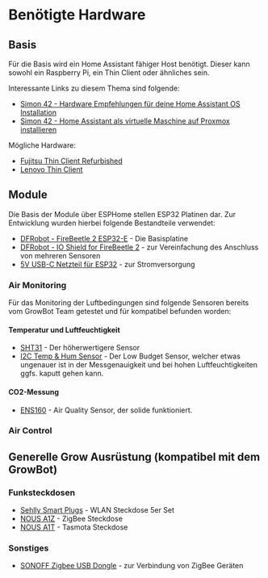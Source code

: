 # Benötigte Hardware

## Basis
Für die Basis wird ein Home Assistant fähiger Host benötigt. Dieser kann sowohl ein Raspberry Pi, ein Thin Client oder ähnliches sein. 

Interessante Links zu diesem Thema sind folgende:
* [Simon 42 - Hardware Empfehlungen für deine Home Assistant OS Installation](https://www.simon42.com/home-assistant-hardware/)
* [Simon 42 - Home Assistant als virtuelle Maschine auf Proxmox installieren](https://www.simon42.com/home-assistant-proxmox/)


Mögliche Hardware: 
* [Fujitsu Thin Client Refurbished](https://amzn.to/4aRsIdT)
* [Lenovo Thin Client](https://amzn.to/3VuXxQ7)

## Module
Die Basis der Module über ESPHome stellen ESP32 Platinen dar. Zur Entwicklung wurden hierbei folgende Bestandteile verwendet:

* [DFRobot - FireBeetle 2 ESP32-E](https://www.dfrobot.com/product-2231.html?tracking=WjyQJqF2zJKV41fDEVNqlL8iIoSaXJXcs510uBhCzQJ0RftedpYAlvGH8TibE7eY) - Die Basisplatine
* [DFRobot - IO Shield for FireBeetle 2](https://www.dfrobot.com/product-2395.html?tracking=WjyQJqF2zJKV41fDEVNqlL8iIoSaXJXcs510uBhCzQJ0RftedpYAlvGH8TibE7eY) - zur Vereinfachung des Anschluss von mehreren Sensoren
* [5V USB-C Netzteil für ESP32](https://amzn.to/4bTv2BX) - zur Stromversorgung

### Air Monitoring
Für das Monitoring der Luftbedingungen sind folgende Sensoren bereits vom GrowBot Team getestet und für kompatibel befunden worden:

#### Temperatur und Luftfeuchtigkeit
* [SHT31](https://www.dfrobot.com/product-2160.html?tracking=WjyQJqF2zJKV41fDEVNqlL8iIoSaXJXcs510uBhCzQJ0RftedpYAlvGH8TibE7eY) - Der höherwertigere Sensor
* [I2C Temp & Hum Sensor](https://www.dfrobot.com/product-2600.html?tracking=WjyQJqF2zJKV41fDEVNqlL8iIoSaXJXcs510uBhCzQJ0RftedpYAlvGH8TibE7eY) - Der Low Budget Sensor, welcher etwas ungenauer ist in der Messgenauigkeit und bei hohen Luftfeuchtigkeiten ggfs. kaputt gehen kann. 

#### CO2-Messung
* [ENS160](https://www.dfrobot.com/product-2623.html?tracking=WjyQJqF2zJKV41fDEVNqlL8iIoSaXJXcs510uBhCzQJ0RftedpYAlvGH8TibE7eY) - Air Quality Sensor, der solide funktioniert. 



### Air Control 

## Generelle Grow Ausrüstung (kompatibel mit dem GrowBot)

### Funksteckdosen
* [Sehlly Smart Plugs](https://amzn.to/3WRTe3u) - WLAN Steckdose 5er Set
* [NOUS A1Z](https://amzn.to/4azvhRF) - ZigBee Steckdose
* [NOUS A1T](https://amzn.to/4aBp3kl) - Tasmota Steckdose

### Sonstiges
* [SONOFF Zigbee USB Dongle](https://amzn.to/4dXsq7Q) - zur Verbindung von ZigBee Geräten